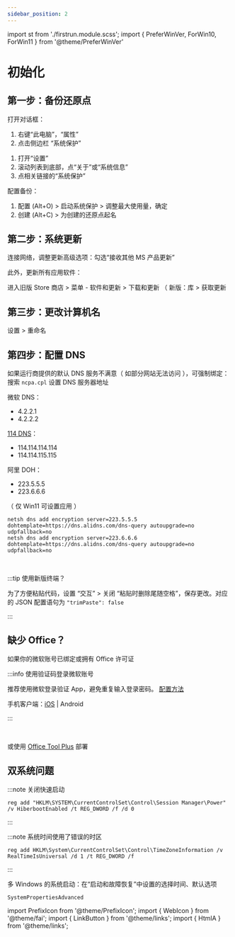 ```yaml
---
sidebar_position: 2
---
```


import st from './firstrun.module.scss';
import {
PreferWinVer,
ForWin10,
ForWin11
} from '@theme/PreferWinVer'

# 初始化

<PreferWinVer win10 win11 />

## 第一步：备份还原点

打开对话框：

 <PreferWinVer win10 win11 noSelector>
<ForWin10>

1. 右键“此电脑”，“属性”
2. 点击侧边栏 “系统保护”

</ForWin10>
<ForWin11>

1. 打开“设置”
2. 滚动列表到底部，点“关于”或“系统信息”
3. 点相关链接的“系统保护”

</ForWin11>
</PreferWinVer>

配置备份：

1. 配置 (Alt+O) > 启动系统保护 > 调整最大使用量，确定
2. 创建 (Alt+C) > 为创建的还原点起名

## 第二步：系统更新

连接网络，调整<HtmlA href="ms-settings:windowsupdate-options">更新高级选项</HtmlA>：勾选“接收其他 MS 产品更新”

<!-- 如果不介意使用 P2P 流量分享技术：进入“传递优化”选择 Internet 下载源以提高速度 -->

此外，更新所有应用软件：

进入旧版 Store 商店 > 菜单 - 软件和更新 > 下载和更新
（ 新版：库 > 获取更新

## 第三步：更改计算机名

设置 > 重命名

## 第四步：配置 DNS

如果运行商提供的默认 DNS 服务不满意（ 如部分网站无法访问 ），可强制绑定：
搜索 `ncpa.cpl` 设置 DNS 服务器地址

<div className="left-float-scope autoselect-item-of-list"><div  style={{marginRight:'4rem'}}>

微软 DNS：
- 4.2.2.1
- 4.2.2.2

</div><div>

[114 DNS](https://www.114dns.com/)：
- 114.114.114.114
- 114.114.115.115

</div></div>

<PrefixIcon cmd admin><div className="left-float-scope autoselect-item-of-list">

阿里 DOH：

<div className={st.alidns}>

- 223.5.5.5
- 223.6.6.6

</div>

（ 仅 Win11 可设置应用 ）

</div></PrefixIcon>

```batch
netsh dns add encryption server=223.5.5.5 dohtemplate=https://dns.alidns.com/dns-query autoupgrade=no udpfallback=no
netsh dns add encryption server=223.6.6.6 dohtemplate=https://dns.alidns.com/dns-query autoupgrade=no udpfallback=no

```

<br/>

:::tip 使用新版终端？

为了方便粘贴代码，设置 “交互” > 关闭 “粘贴时删除尾随空格”，保存更改。对应的 JSON 配置语句为 `"trimPaste": false`

:::

## 缺少 Office？

如果你的微软账号已绑定或拥有 Office 许可证

<p>
<LinkButton outline href="https://setup.office.com/" name="登录并获取" />
</p>

:::info 使用验证码登录微软账号

推荐使用微软登录验证 App，避免重复输入登录密码。
[配置方法](https://account.live.com/proofs/EnableTfa)

手机客户端：[iOS](https://apps.apple.com/cn/app/microsoft-authenticator/id983156458)
| Android

:::

<br/>

或使用 [Office Tool Plus](https://otp.landian.vip/zh-cn/download.html) 部署

 <PrefixIcon cmd admin >

## 双系统问题

</PrefixIcon>

:::note 关闭快速启动

    reg add "HKLM\SYSTEM\CurrentControlSet\Control\Session Manager\Power" /v HiberbootEnabled /t REG_DWORD /f /d 0

:::

:::note 系统时间使用了错误的时区

    reg add HKLM\System\CurrentControlSet\Control\TimeZoneInformation /v RealTimeIsUniversal /d 1 /t REG_DWORD /f

:::

多 Windows 的系统启动：在“启动和故障恢复”中设置的选择时间、默认选项

    SystemPropertiesAdvanced

import PrefixIcon from '@theme/PrefixIcon';
import { WebIcon } from '@theme/fai';
import { LinkButton } from '@theme/links';
import { HtmlA } from '@theme/links';
